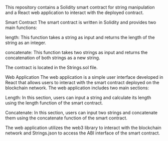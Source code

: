 This repository contains a Solidity smart contract for string manipulation and a React web application to interact with the deployed contract.

Smart Contract
The smart contract is written in Solidity and provides two main functions:

length: This function takes a string as input and returns the length of the string as an integer.

concatenate: This function takes two strings as input and returns the concatenation of both strings as a new string.

The contract is located in the Strings.sol file.

Web Application
The web application is a simple user interface developed in React that allows users to interact with the smart contract deployed on the blockchain network. The web application includes two main sections:

Length: In this section, users can input a string and calculate its length using the length function of the smart contract.

Concatenate: In this section, users can input two strings and concatenate them using the concatenate function of the smart contract.

The web application utilizes the web3 library to interact with the blockchain network and Strings.json to access the ABI interface of the smart contract.
